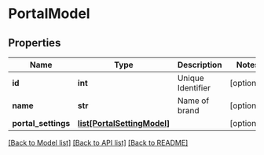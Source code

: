 # PortalModel

## Properties
Name | Type | Description | Notes
------------ | ------------- | ------------- | -------------
**id** | **int** | Unique Identifier | [optional] 
**name** | **str** | Name of brand | [optional] 
**portal_settings** | [**list[PortalSettingModel]**](PortalSettingModel.md) |  | [optional] 

[[Back to Model list]](../README.md#documentation-for-models) [[Back to API list]](../README.md#documentation-for-api-endpoints) [[Back to README]](../README.md)


